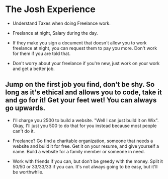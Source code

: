 # The Josh Experience

- Understand Taxes when doing Freelance work.
- Freelance at night, Salary during the day.

- If they make you sign a document that doesn't allow you to work freelance at night, you can request them to pay you more. Don't work for them if you are told that.

- Don't worry about your freelance if you're new, just work on your work and get a better job.

## Jump on the first job you find, don't be shy. So long as it's ethical and allows you to code, take it and go for it! Get your feet wet! You can always go upwards.

- I'll charge you 2500 to build a website. "Well I can just build it on Wix". Okay, I'll just you 500 to do that for you instead because most people can't do it.

- Freelance? Go find a charitable organization, someone that needs a website and build it for free. Get it on your resume, and give yourself a name. Build a website for a family member or someone in need.

- Work with friends if you can, but don't be greedy with the money. Split it 50/50 or 33/33/33 if you can. It's not always going to be easy, but it'll be worthwhile.

